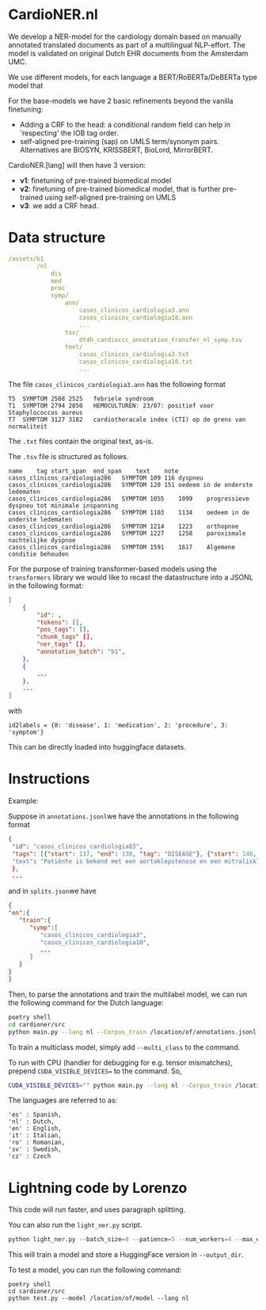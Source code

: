 # CardioNER.nl

We develop a NER-model for the cardiology domain based on manually annotated translated documents as part of a multilingual NLP-effort.
The model is validated on original Dutch EHR documents from the Amsterdam UMC.

We use different models, for each language a BERT/RoBERTa/DeBERTa type model that 


For the base-models we have 2 basic refinements beyond the vanilla finetuning:
* Adding a CRF to the head: a conditional random field can help in 'respecting' the IOB tag order.
* self-aligned pre-training (sap) on UMLS term/synonym pairs. Alternatives are BIOSYN, KRISSBERT, BioLord, MirrorBERT.

CardioNER.[lang] will then have 3 version:
* **v1**: finetuning of pre-trained biomedical model
* **v2**: finetuning of pre-trained biomedical model, that is further pre-trained using self-aligned pre-training on UMLS
* **v3**: we add a CRF head. 


# Data structure

```yaml
/assets/b1
        /nl
            dis
            med
            proc
            symp/
                ann/
                    casos_clinicos_cardiologia3.ann
                    casos_clinicos_cardiologia10.ann
                    ...
                tsv/
                    dt4h_cardioccc_annotation_transfer_nl_symp.tsv
                text/
                    casos_clinicos_cardiologia3.txt
                    casos_clinicos_cardiologia10.txt
                    ...
```


The file ```casos_clinicos_cardiologia3.ann``` has the following format
```tsv
T5	SYMPTOM 2508 2525	febriele syndroom
T1	SYMPTOM 2794 2850	HEMOCULTUREN: 23/07: positief voor Staphylococcus aureus
T7	SYMPTOM 3127 3182	cardiothoracale index (CTI) op de grens van normaliteit
```

The ```.txt``` files contain the original text, as-is.

The ```.tsv``` file is structured as follows.

```tsv
name	tag	start_span	end_span	text	note
casos_clinicos_cardiologia286	SYMPTOM	109	116	dyspneu
casos_clinicos_cardiologia286	SYMPTOM	120	151	oedeem in de onderste ledematen
casos_clinicos_cardiologia286	SYMPTOM	1055	1099	progressieve dyspneu tot minimale inspanning
casos_clinicos_cardiologia286	SYMPTOM	1103	1134	oedeem in de onderste ledematen
casos_clinicos_cardiologia286	SYMPTOM	1214	1223	orthopnoe
casos_clinicos_cardiologia286	SYMPTOM	1227	1258	paroxismale nachtelijke dyspnoe
casos_clinicos_cardiologia286	SYMPTOM	1591	1617	Algemene conditie behouden
```

For the purpose of training transformer-based models using the ```transformers``` library we would like to recast the
datastructure into a JSONL in the following format:
```json
[
    {
        "id": ,
        "tokens": [],
        "pos_tags": [],
        "chunk_tags" [],
        "ner_tags" [],
        "annotation_batch": "b1",
    },
    {
        ...
    },
    ...
]
```

with
```
id2labels = {0: 'disease', 1: 'medication', 2: 'procedure', 3: 'symptom'}
```

This can be directly loaded into huggingface datasets.

# Instructions

Example:

Suppose in ```annotations.jsonl```we have the annotations in the following format

```json
{
 "id": "casos_clinicos_cardiologia83",
 "tags": [{"start": 117, "end": 138, "tag": "DISEASE"}, {"start": 140, "end": 160, "tag": "DISEASE"},...
 "text": "Patiënte is bekend met een aortaklepstenose en een mitralisklepinsufficiëntie."
 },
 ...
```

and in ```splits.json```we have
```json
{
"en":{
   "train":{
      "symp":[
         "casos_clinicos_cardiologia3",
         "casos_clinicos_cardiologia10",
         ...
      ]
   }
}
}
```

Then, to parse the annotations and train the multilabel model, we can run the following command for the Dutch language:
```bash
poetry shell
cd cardioner/src
python main.py --lang nl --Corpus_train /location/of/annotations.jsonl --split_file /location/of/splits.json --parse_annotations --train_model --max_token_length 64 --batch_size 32 --chunk_size 64 --chunk_type centered
```

To train a multiclass model, simply add ```--multi_class``` to the command.

To run with CPU (handier for debugging for e.g. tensor mismatches), prepend ```CUDA_VISIBLE_DEVICES=``` to the command.
So,
```bash
CUDA_VISIBLE_DEVICES="" python main.py --lang nl --Corpus_train /location/of/annotations.jsonl --split_file /location/of/splits.json --parse_annotations --train_model --max_token_length 64 --batch_size 32 --chunk_size 64 --chunk_type centered
```

The languages are referred to as:
```
'es' : Spanish,
'nl' : Dutch,
'en' : English,
'it' : Italian,
'ro' : Romanian,
'sv' : Swedish,
'cz' : Czech
```

# Lightning code by Lorenzo 

This code will run faster, and uses paragraph splitting.

You can also run the ```light_ner.py``` script.
```python
python light_ner.py --batch_size=8 --patience=5 --num_workers=4 --max_epochs=1 --root_path=/path/to/data --lang=it --devices=0 --model=IVN-RIN/bioBIT --output_dir /output/path
```

This will train a model and store a HuggingFace version in ```--output_dir```.

To test a model, you can run the following command:

```
poetry shell
cd cardioner/src
python test.py --model /location/of/model --lang nl
```


